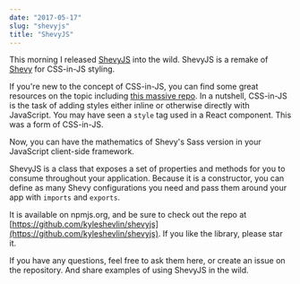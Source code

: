 ```yaml
---
date: "2017-05-17"
slug: "shevyjs"
title: "ShevyJS"
---
```


This morning I released [ShevyJS](https://github.com/kyleshevlin/shevyjs) into the wild. ShevyJS is a remake of [Shevy](https://github.com/kyleshevlin/shevy) for CSS-in-JS styling.

If you're new to the concept of CSS-in-JS, you can find some great resources on the topic including [this massive repo](https://github.com/MicheleBertoli/css-in-js). In a nutshell, CSS-in-JS is the task of adding styles either inline or otherwise directly with JavaScript. You may have seen a `style` tag used in a React component. This was a form of CSS-in-JS.

Now, you can have the mathematics of Shevy's Sass version in your JavaScript client-side framework.

ShevyJS is a class that exposes a set of properties and methods for you to consume throughout your application. Because it is a constructor, you can define as many Shevy configurations you need and pass them around your app with `imports` and `exports`.

It is available on npmjs.org, and be sure to check out the repo at [https://github.com/kyleshevlin/shevyjs](https://github.com/kyleshevlin/shevyjs). If you like the library, please star it.

If you have any questions, feel free to ask them here, or create an issue on the repository. And share examples of using ShevyJS in the wild.
